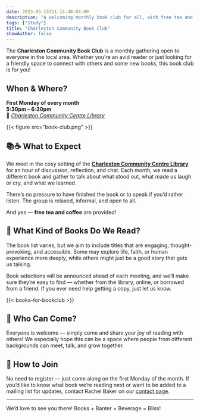 ```yaml
---
date: 2023-05-15T11:14:48-04:00
description: "A welcoming monthly book club for all, with free tea and coffee, discussion, and community—first Mondays, 5:30–6:30pm."
tags: ["Study"]
title: "Charleston Community Book Club"
showAuthor: false
---
```


The **Charleston Community Book Club** is a monthly gathering open to everyone in the local area. Whether you're an avid reader or just looking for a friendly space to connect with others and some new books, this book club is for you!

## When & Where?

**First Monday of every month**  
**5:30pm – 6:30pm**  
📍 [*Charleston Community Centre Library*](../../../contact/#charleston-community-centre)

{{< figure src="book-club.png" >}}

## 📚☕ What to Expect

We meet in the cosy setting of the [**Charleston Community Centre Library**](../../../contact/#charleston-community-centre) for an hour of discussion, reflection, and chat. Each month, we read a different book and gather to talk about what stood out, what made us laugh or cry, and what we learned. 

There’s no pressure to have finished the book or to speak if you’d rather listen. The group is relaxed, informal, and open to all.

And yes — **free tea and coffee** are provided!

## 📖 What Kind of Books Do We Read?

The book list varies, but we aim to include titles that are engaging, thought-provoking, and accessible. Some may explore life, faith, or human experience more deeply, while others might just be a good story that gets us talking.

Book selections will be announced ahead of each meeting, and we’ll make sure they’re easy to find — whether from the library, online, or borrowed from a friend. If you ever need help getting a copy, just let us know.

{{< books-for-bookclub >}}

## 👥 Who Can Come?

Everyone is welcome — simply come and share your joy of reading with others! We especially hope this can be a space where people from different backgrounds can meet, talk, and grow together.

## 💬 How to Join

No need to register — just come along on the first Monday of the month. If you’d like to know what book we’re reading next or want to be added to a mailing list for updates, contact Rachel Baker on our [contact page](../../../contact/#contact-form).

---

We’d love to see you there! Books + Banter + Beverage = Bliss!